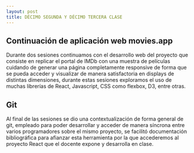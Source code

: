 ```yaml
---
layout: post
title: DÉCIMO SEGUNDA Y DÉCIMO TERCERA CLASE
---
```


## Continuación de aplicación web movies.app
Durante dos sesiones continuamos con el desarrollo web del proyecto que consiste en replicar el portal de IMDb con una muestra de películas cuidando de generar una página completamente responsive de forma que se pueda acceder y visualizar de manera satisfactoria en displays de distintas dimensiones, durante estas sesiones exploramos el uso de muchas librerías de React, Javascript, CSS como flexbox, D3, entre otras.

## Git
Al final de las sesiones se dio una contextualización de forma general de git, empleado para poder desarrollar y acceder de manera síncrona entre varios programadores sobre el mismo proyecto, se facilitó documentación bibliográfica para afianzar esta herramienta por la que accederemos al proyecto React que el docente expone y desarrolla en clase.
